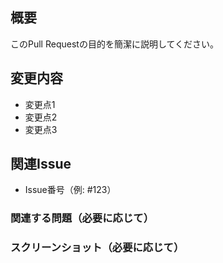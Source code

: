 ## 概要
このPull Requestの目的を簡潔に説明してください。

## 変更内容
- 変更点1
- 変更点2
- 変更点3

## 関連Issue
- Issue番号（例: #123）

### 関連する問題（必要に応じて）

### スクリーンショット（必要に応じて）
